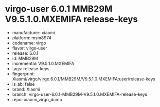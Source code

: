 # virgo-user 6.0.1 MMB29M V9.5.1.0.MXEMIFA release-keys
- manufacturer: xiaomi
- platform: msm8974
- codename: virgo
- flavor: virgo-user
- release: 6.0.1
- id: MMB29M
- incremental: V9.5.1.0.MXEMIFA
- tags: release-keys
- fingerprint: Xiaomi/virgo/virgo:6.0.1/MMB29M/V9.5.1.0.MXEMIFA:user/release-keys
- is_ab: false
- brand: Xiaomi
- branch: virgo-user-6.0.1-MMB29M-V9.5.1.0.MXEMIFA-release-keys
- repo: xiaomi_virgo_dump
